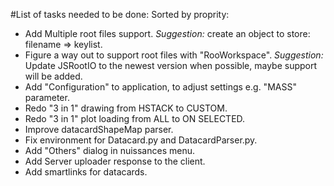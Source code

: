 #List of tasks needed to be done:
Sorted by proprity:
+ Add Multiple root files support. 
*Suggestion:* create an object to store: filename => keylist.
+ Figure a way out to support root files with "RooWorkspace". 
*Suggestion:* Update JSRootIO to the newest version when possible, maybe support will be added.
+ Add "Configuration" to application, to adjust settings e.g. "MASS" parameter.
+ Redo "3 in 1" drawing from HSTACK to CUSTOM.
+ Redo "3 in 1" plot loading from ALL to ON SELECTED.
+ Improve datacardShapeMap parser.
+ Fix environment for Datacard.py and DatacardParser.py.
+ Add "Others" dialog in nuissances menu.
+ Add Server uploader response to the client. 
+ Add smartlinks for datacards.
